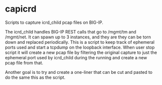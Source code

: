 # capicrd

Scripts to capture icrd_child pcap files on BIG-IP.

The icrd_child handles BIG-IP REST calls that go to /mgmt/tm and /mgmt/net. It can spawn up to 3 instances, and they are they can be torn down and replaced periodically. This is a script to keep track of ephemeral ports used and start a tcpdump on the loopback interface. When user stop script it will create a new pcap file by filtering the original capture to just the ephemeral port used by icrd_child during the running and create a new pcap file from that. 

Another goal is to try and create a one-liner that can be cut and pasted to do the same this as the script. 
